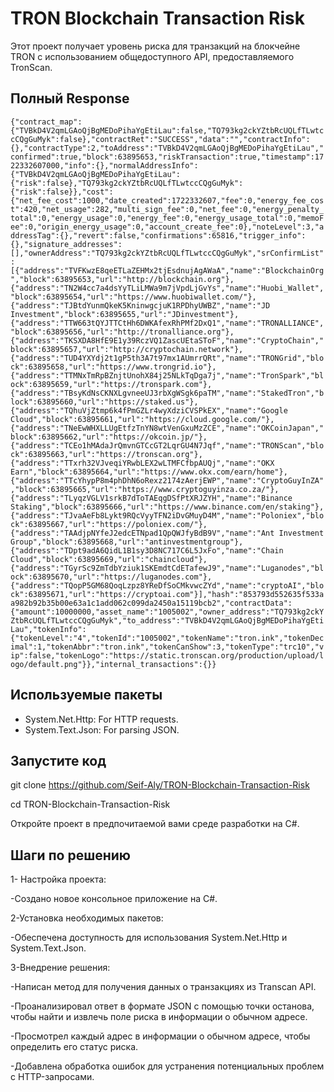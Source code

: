 # TRON Blockchain Transaction Risk
Этот проект получает уровень риска для транзакций на блокчейне TRON с использованием общедоступного API, предоставляемого TronScan.
## Полный Response
``` {"contract_map":{"TVBkD4V2qmLGAoQjBgMEDoPihaYgEtiLau":false,"TQ793kg2ckYZtbRcUQLfTLwtccCQgGuMyk":false},"contractRet":"SUCCESS","data":"","contractInfo":{},"contractType":2,"toAddress":"TVBkD4V2qmLGAoQjBgMEDoPihaYgEtiLau","confirmed":true,"block":63895653,"riskTransaction":true,"timestamp":1722332607000,"info":{},"normalAddressInfo":{"TVBkD4V2qmLGAoQjBgMEDoPihaYgEtiLau":{"risk":false},"TQ793kg2ckYZtbRcUQLfTLwtccCQgGuMyk":{"risk":false}},"cost":{"net_fee_cost":1000,"date_created":1722332607,"fee":0,"energy_fee_cost":420,"net_usage":282,"multi_sign_fee":0,"net_fee":0,"energy_penalty_total":0,"energy_usage":0,"energy_fee":0,"energy_usage_total":0,"memoFee":0,"origin_energy_usage":0,"account_create_fee":0},"noteLevel":3,"addressTag":{},"revert":false,"confirmations":65816,"trigger_info":{},"signature_addresses":[],"ownerAddress":"TQ793kg2ckYZtbRcUQLfTLwtccCQgGuMyk","srConfirmList":[{"address":"TVFKwzE8qeETLaZEHMx2tjEsdnujAgAWaA","name":"BlockchainOrg","block":63895653,"url":"http://blockchain.org"},{"address":"TN2W4cc7a4dsYyTLiLMWa9m7jVpdLjGvYs","name":"Huobi_Wallet","block":63895654,"url":"https://www.huobiwallet.com/"},{"address":"TJBtdYunmQkeK5KninwgcjuK1RPDhyUWBZ","name":"JD Investment","block":63895655,"url":"JDinvestment"},{"address":"TTW663tQYJTTCtHh6DWKAfexRhPMf2DxQ1","name":"TRONALLIANCE","block":63895656,"url":"http://tronalliance.org"},{"address":"TKSXDA8HfE9E1y39RczVQ1ZascUEtaSToF","name":"CryptoChain","block":63895657,"url":"http://cryptochain.network"},{"address":"TUD4YXYdj2t1gP5th3A7t97mx1AUmrrQRt","name":"TRONGrid","block":63895658,"url":"https://www.trongrid.io"},{"address":"TTMNxTmRpBZnjtUnohX84j25NLkTqDga7j","name":"TronSpark","block":63895659,"url":"https://tronspark.com"},{"address":"TBsyKdNsCKNXLgvneeUJ3rbXgWSgk6paTM","name":"StakedTron","block":63895660,"url":"https://staked.us"},{"address":"TQhuVjZtmp6k4fPmGZLr4wyXdziCVSPkEX","name":"Google Cloud","block":63895661,"url":"https://cloud.google.com/"},{"address":"TNeEwWHXLLUgEtfzTnYN8wtVenGxuMzZCE","name":"OKCoinJapan","block":63895662,"url":"https://okcoin.jp/"},{"address":"TCEo1hMAdaJrQmvnGTCcGT2LqrGU4N7Jqf","name":"TRONScan","block":63895663,"url":"https://tronscan.org"},{"address":"TTxrh32VJveqiYRwbLEX2wLTMFCfbpAUQj","name":"OKX Earn","block":63895664,"url":"https://www.okx.com/earn/home"},{"address":"TTcYhypP8m4phDhN6oRexz2174zAerjEWP","name":"CryptoGuyInZA","block":63895665,"url":"https://www.cryptoguyinza.co.za/"},{"address":"TLyqzVGLV1srkB7dToTAEqgDSfPtXRJZYH","name":"Binance Staking","block":63895666,"url":"https://www.binance.com/en/staking"},{"address":"TJvaAeFb8Lykt9RQcVyyTFN2iDvGMuyD4M","name":"Poloniex","block":63895667,"url":"https://poloniex.com/"},{"address":"TAAdjpNYfeJ2edcETNpad1QpQWJfyBdB9V","name":"Ant Investment Group","block":63895668,"url":"antinvestmentgroup"},{"address":"TDpt9adA6QidL1B1sy3D8NC717C6L5JxFo","name":"Chain Cloud","block":63895669,"url":"chaincloud"},{"address":"TGyrSc9ZmTdbYziuk1SKEmdtCdETafewJ9","name":"Luganodes","block":63895670,"url":"https://luganodes.com"},{"address":"TQopP5GM68QoqLzpz8YReDfSoCMkvwcZYd","name":"cryptoAI","block":63895671,"url":"https://cryptoai.com"}],"hash":"853793d552635f533aa982b92b35b00e63a1c1add062c099da2450a15119bcb2","contractData":{"amount":10000000,"asset_name":"1005002","owner_address":"TQ793kg2ckYZtbRcUQLfTLwtccCQgGuMyk","to_address":"TVBkD4V2qmLGAoQjBgMEDoPihaYgEtiLau","tokenInfo":{"tokenLevel":"4","tokenId":"1005002","tokenName":"tron.ink","tokenDecimal":1,"tokenAbbr":"tron.ink","tokenCanShow":3,"tokenType":"trc10","vip":false,"tokenLogo":"https://static.tronscan.org/production/upload/logo/default.png"}},"internal_transactions":{}} ```

## Используемые пакеты
- System.Net.Http: For HTTP requests.
- System.Text.Json: For parsing JSON.

## Запустите код
git clone https://github.com/Seif-Aly/TRON-Blockchain-Transaction-Risk

cd TRON-Blockchain-Transaction-Risk

Откройте проект в предпочитаемой вами среде разработки на C#.

## Шаги по решению
1- Настройка проекта:

  -Создано новое консольное приложение на C#.
  
2-Установка необходимых пакетов:

  -Обеспечена доступность для использования System.Net.Http и System.Text.Json.
  
3-Внедрение решения:

  -Написан метод для получения данных о транзакциях из Transcan API.
  
  -Проанализировал ответ в формате JSON с помощью точки останова, чтобы найти и извлечь поле риска в информации о обычном адресе.
  
  -Просмотрел каждый адрес в информации о обычном адресе, чтобы определить его статус риска.
  
  -Добавлена обработка ошибок для устранения потенциальных проблем с HTTP-запросами.
  
